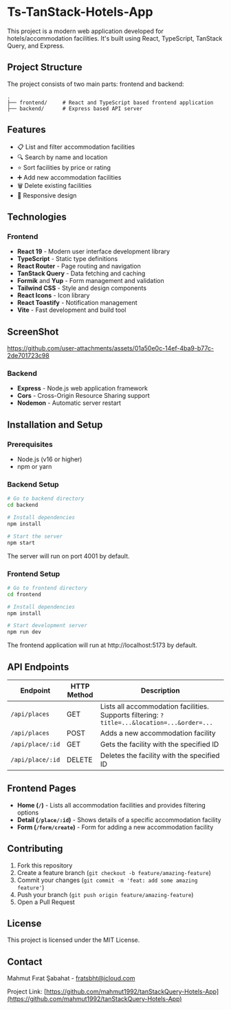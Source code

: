 # Ts-TanStack-Hotels-App

This project is a modern web application developed for hotels/accommodation facilities. It's built using React, TypeScript, TanStack Query, and Express.

## Project Structure

The project consists of two main parts: frontend and backend:

```
.
├── frontend/     # React and TypeScript based frontend application
├── backend/      # Express based API server
```

## Features

- 📋 List and filter accommodation facilities
- 🔍 Search by name and location
- ⭐ Sort facilities by price or rating
- ➕ Add new accommodation facilities
- 🗑️ Delete existing facilities
- 📱 Responsive design

## Technologies

### Frontend

- **React 19** - Modern user interface development library
- **TypeScript** - Static type definitions
- **React Router** - Page routing and navigation
- **TanStack Query** - Data fetching and caching
- **Formik** and **Yup** - Form management and validation
- **Tailwind CSS** - Style and design components
- **React Icons** - Icon library
- **React Toastify** - Notification management
- **Vite** - Fast development and build tool

## ScreenShot


https://github.com/user-attachments/assets/01a50e0c-14ef-4ba9-b77c-2de701723c98


### Backend

- **Express** - Node.js web application framework
- **Cors** - Cross-Origin Resource Sharing support
- **Nodemon** - Automatic server restart

## Installation and Setup

### Prerequisites

- Node.js (v16 or higher)
- npm or yarn

### Backend Setup

```bash
# Go to backend directory
cd backend

# Install dependencies
npm install

# Start the server
npm start
```

The server will run on port 4001 by default.

### Frontend Setup

```bash
# Go to frontend directory
cd frontend

# Install dependencies
npm install

# Start development server
npm run dev
```

The frontend application will run at http://localhost:5173 by default.

## API Endpoints

| Endpoint         | HTTP Method | Description                                                                                 |
| ---------------- | ----------- | ------------------------------------------------------------------------------------------- |
| `/api/places`    | GET         | Lists all accommodation facilities. Supports filtering: `?title=...&location=...&order=...` |
| `/api/places`    | POST        | Adds a new accommodation facility                                                           |
| `/api/place/:id` | GET         | Gets the facility with the specified ID                                                     |
| `/api/place/:id` | DELETE      | Deletes the facility with the specified ID                                                  |

## Frontend Pages

- **Home (`/`)** - Lists all accommodation facilities and provides filtering options
- **Detail (`/place/:id`)** - Shows details of a specific accommodation facility
- **Form (`/form/create`)** - Form for adding a new accommodation facility

## Contributing

1. Fork this repository
2. Create a feature branch (`git checkout -b feature/amazing-feature`)
3. Commit your changes (`git commit -m 'feat: add some amazing feature'`)
4. Push your branch (`git push origin feature/amazing-feature`)
5. Open a Pull Request

## License

This project is licensed under the MIT License.

## Contact

Mahmut Fırat Şabahat - fratsbht@icloud.com

Project Link: [https://github.com/mahmut1992/tanStackQuery-Hotels-App](https://github.com/mahmut1992/tanStackQuery-Hotels-App)
